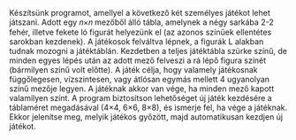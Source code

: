 Készítsünk programot, amellyel a következő két személyes játékot lehet játszani. Adott egy 𝑛×𝑛 mezőből álló tábla, amelynek a négy sarkába 2-2 fehér, illetve fekete ló figurát helyezünk el (az azonos színűek ellentétes sarokban kezdenek). A játékosok felváltva lépnek, a figurák L alakban tudnak mozogni a játéktáblán. Kezdetben a teljes játéktábla szürke színű, de minden egyes lépés után az adott mező felveszi a rá lépő figura színét (bármilyen színű volt előtte). A játék célja, hogy valamely játékosnak függőlegesen, vízszintesen, vagy átlósan egymás mellett 4 ugyanolyan színű mezője legyen. A játéknak akkor van vége, ha minden mező kapott valamilyen színt. A program biztosítson lehetőséget új játék kezdésére a táblaméret megadásával (4×4, 6×6, 8×8), és ismerje fel, ha vége a játéknak.
Ekkor jelenítse meg, melyik játékos győzött, majd automatikusan kezdjen új játékot.
